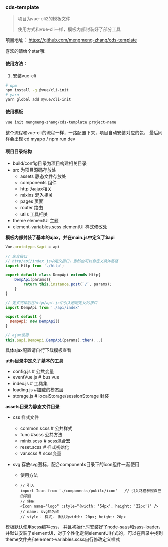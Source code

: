 ### cds-template

> 项目为vue-cli2的模板文件
>
> 使用方式和vue-cli一样，模板内部封装好了部分工具

项目地址： https://github.com/mengmeng-zhang/cds-template

喜欢的请给个star哦

#### 使用方法：

1. 安装vue-cli

```bash
# npm
npm install -g @vue/cli-init
# yarn
yarn global add @vue/cli-init
```

#### 使用模板

```
vue init mengmeng-zhang/cds-template project-name
```

整个流程和vue-cli的流程一样，一路配置下来，项目自动安装对应的包，
最后同样会出现 cd myapp /  npm run dev


#### 项目目录结构

- build/config目录为项目构建相关目录
- src 为项目源码存放处
  - assets 静态文件存放处
  - components 组件
  - http 为ajax相关
  - mixins 混入相关
  - pages 页面
  - router 路由
  - utils  工具相关
- theme  elementUI 主题
- element-variables.scss  elementUI 样式修改处



**模板内部封装了基本的ajax，并在main.js中定义了$api**

```js
Vue.prototype.$api = api
```

```js
// 定义接口
// http/api/index.js中定义接口，当然也可以自定义具体路径
import Http from './http';

export default class DempApi extends Http{
    DempApi(params){
        return this.instance.post(`/`, params);
    }
}
```

```js
// 定义完毕后在http/api.js中引入刚刚定义的接口
import DempApi from './api/index'

export default {
  DempApi: new DempApi()
}
```

```js
// ajax使用
this.$api.DempApi.DempApi(params).then(...)
```

具体ajax配置请自行下载模板查看

**utils目录中定义了基本的工具**

- config.js     # 公共变量
- eventVue.js    # bus vue
- index.js     # 工具集
- loading.js     #加载的模态层
- storage.js     # localStorage/sessionStorage 封装

**assets目录为静态文件目录**

- css     样式文件

  - common.scss    # 公共样式
  - func      #scss 公共方法
  - minix.scss    # scss混合宏
  - reset.scss   # 样式初始化
  - var.scss    # scss变量

- svg   存放svg图标，配合components目录下的icon组件一起使用

  - 使用方法

  - ```vue
    // 引入
    import Icon from './components/pubilc/icon'   // 引入路径参照自己的项目
    // 使用
    <Icon name="logo" :style="{width: '54px', height: '22px'}" />
    // name: svg的名称
    // style： 样式， 默认为width: 20px; height: 20px
    ```

模板默认使用scss编写css， 并且初始化时安装好了node-sass和sass-loader，并默认安装了elementUI，对于个性化定制elementUI样式的，可以在目录中找到theme文件夹和element-variables.scss自行修改定义样式